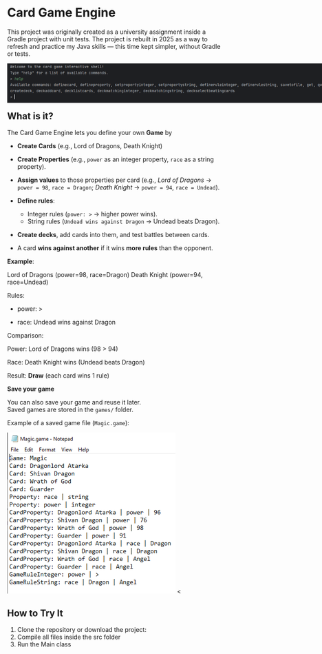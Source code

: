 # Card Game Engine

This project was originally created as a university assignment inside a Gradle project with unit tests. The project is rebuilt in 2025 as a way to refresh and practice my Java skills — this time kept simpler, without Gradle or tests.

<img src="shell.PNG" style="transform: scale(1.5); transform-origin: top left;"/>
<<br>

## What is it?


The Card Game Engine lets you define your own **Game** by

- **Create Cards** (e.g., Lord of Dragons, Death Knight)
- **Create Properties** (e.g., `power` as an integer property, `race` as a string property).
- **Assign values** to those properties per card (e.g.,
*Lord of Dragons* → `power = 98`, `race = Dragon`; *Death Knight* → `power = 94`, `race = Undead`).

- **Define rules**:
  - Integer rules (`power: >` → higher power wins).
  - String rules (`Undead wins against Dragon` → Undead beats Dragon).
- **Create decks**, add cards into them, and test battles between cards.
- A card **wins against another** if it wins **more rules** than the opponent.

**Example**:  

Lord of Dragons (power=98, race=Dragon)
Death Knight (power=94, race=Undead)

Rules:

* power: >

* race: Undead wins against Dragon

Comparison:

Power: Lord of Dragons wins (98 > 94)

Race: Death Knight wins (Undead beats Dragon)

Result: **Draw** (each card wins 1 rule)

**Save your game**

You can also save your game and reuse it later.  
Saved games are stored in the `games/` folder.  

Example of a saved game file (`Magic.game`):

<img src="game_example.PNG" />
<<br>


## How to Try It

1. Clone the repository or download the project:
2. Compile all files inside the src folder
3. Run the Main class



